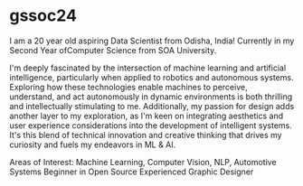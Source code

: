 # gssoc24
I am a 20 year old aspiring Data Scientist from Odisha, India! Currently in my Second Year ofComputer Science from SOA University.

I'm deeply fascinated by the intersection of machine learning and artificial intelligence, particularly when applied to robotics and autonomous systems. Exploring how these technologies enable machines to perceive, understand, and act autonomously in dynamic environments is both thrilling and intellectually stimulating to me. Additionally, my passion for design adds another layer to my exploration, as I'm keen on integrating aesthetics and user experience considerations into the development of intelligent systems. It's this blend of technical innovation and creative thinking that drives my curiosity and fuels my endeavors in ML & AI.

Areas of Interest: Machine Learning, Computer Vision, NLP, Automotive Systems
Beginner in Open Source 
Experienced Graphic Designer

